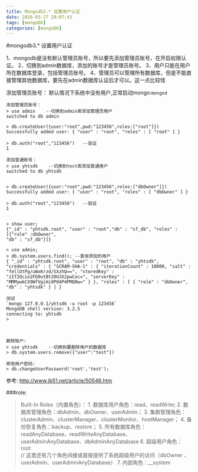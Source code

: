 ```yaml
---
title: Mongodb3.* 设置用户认证
date: 2016-03-27 20:07:43
tags: [mongoDb]
categories: [mongoDb]
---
```


#mongodb3.* 设置用户认证

1、mongodb是没有默认管理员账号，所以要先添加管理员账号，在开启权限认证。
2、切换到admin数据库，添加的账号才是管理员账号。
3、用户只能在用户所在数据库登录，包括管理员账号。
4、管理员可以管理所有数据库，但是不能直接管理其他数据库，要先在admin数据库认证后才可以。这一点比较怪

添加管理员账号：
默认情况下系统中没有用户,正常启动mongo:`mongod`
<!-- more -->

```
添加管理员账号：
> use admin    --切换到admin库添加管理员用户
switched to db admin

> db.createUser({user:"root",pwd:"123456",roles:["root"]})
Successfully added user: { "user" : "root", "roles" : [ "root" ] }

> db.auth("root","123456")   --验证
1

添加普通账号：
> use yhtsdk    --切换到test库添加普通用户
switched to db yhtsdk


> db.createUser({user:"root",pwd:"123456",roles:["dbOwner"]})
Successfully added user: { "user" : "root", "roles" : [ "dbOwner" ] }

> db.auth("root","123456")   --验证
1


> show user;
{"_id" : "yhtsdk.root",	"user" : "root","db" : "sf_db",	"roles" : [{"role" :dbOwner",
"db" : "sf_db"}]}

> use admin;
> db.system.users.find(); --查询添加的用户
{ "_id" : "yhtsdk.root", "user" : "root", "db" : "yhtsdk", "credentials" : { "SCRAM-SHA-1" : { "iterationCount" : 10000, "salt" : "fellOtPg/uWxKrzd/SXzhQ==", "storedKey" : "zIf2Qcio2FD0utBt20UJX2pwCoc=", "serverKey" : "MMMywkCX9WfVgiHi8P04P4PMQ0w=" } }, "roles" : [ { "role" : "dbOwner", "db" : "yhtsdk" } ] }

测试
`mongo 127.0.0.1/yhtsdk -u root -p 123456`
MongoDB shell version: 3.2.5
connecting to: yhtsdk
> 



删除账户:
> use yhtsdk    --切换到要删除用户的数据库
> db.system.users.remove({"user":"test"})

修改用户密码:
> db.changeUserPassword('root','test'); 
```

参考:
http://www.jb51.net/article/50546.htm


###role:

> Built-In Roles（内置角色）：
    1. 数据库用户角色：read、readWrite;
    2. 数据库管理角色：dbAdmin、dbOwner、userAdmin；
    3. 集群管理角色：clusterAdmin、clusterManager、clusterMonitor、hostManager；
    4. 备份恢复角色：backup、restore；
    5. 所有数据库角色：readAnyDatabase、readWriteAnyDatabase、userAdminAnyDatabase、dbAdminAnyDatabase
    6. 超级用户角色：root  
    // 这里还有几个角色间接或直接提供了系统超级用户的访问（dbOwner 、userAdmin、userAdminAnyDatabase）
    7. 内部角色：__system